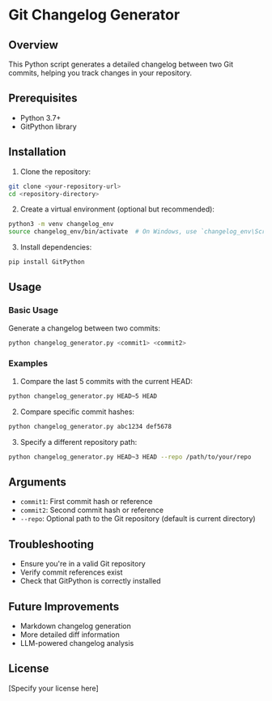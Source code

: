 # Git Changelog Generator

## Overview

This Python script generates a detailed changelog between two Git commits, helping you track changes in your repository.

## Prerequisites

- Python 3.7+
- GitPython library

## Installation

1. Clone the repository:
```bash
git clone <your-repository-url>
cd <repository-directory>
```

2. Create a virtual environment (optional but recommended):
```bash
python3 -m venv changelog_env
source changelog_env/bin/activate  # On Windows, use `changelog_env\Scripts\activate`
```

3. Install dependencies:
```bash
pip install GitPython
```

## Usage

### Basic Usage

Generate a changelog between two commits:
```bash
python changelog_generator.py <commit1> <commit2>
```

### Examples

1. Compare the last 5 commits with the current HEAD:
```bash
python changelog_generator.py HEAD~5 HEAD
```

2. Compare specific commit hashes:
```bash
python changelog_generator.py abc1234 def5678
```

3. Specify a different repository path:
```bash
python changelog_generator.py HEAD~3 HEAD --repo /path/to/your/repo
```

## Arguments

- `commit1`: First commit hash or reference
- `commit2`: Second commit hash or reference
- `--repo`: Optional path to the Git repository (default is current directory)

## Troubleshooting

- Ensure you're in a valid Git repository
- Verify commit references exist
- Check that GitPython is correctly installed

## Future Improvements

- Markdown changelog generation
- More detailed diff information
- LLM-powered changelog analysis

## License

[Specify your license here]
